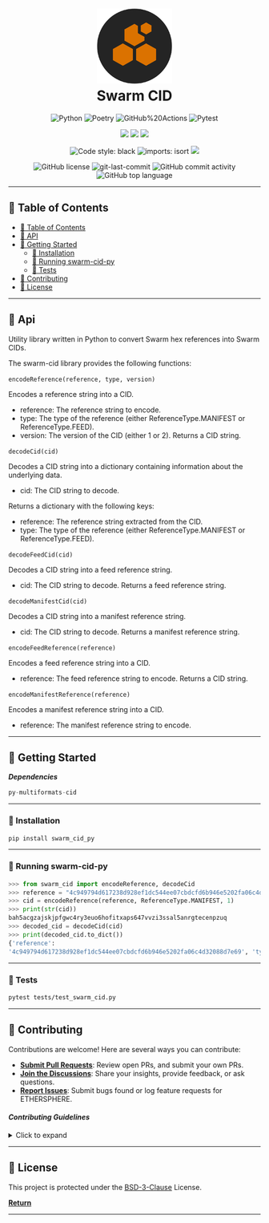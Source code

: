 <div align="center">
    <h1 align="center">
        <img src=./media/download.png width="150" >
<br>Swarm CID</h1>

<p align="center">

<img src="https://img.shields.io/badge/python-3670A0?style=for-the-badge&logo=python&logoColor=ffffff" alt="Python" />
  <img src="https://img.shields.io/badge/Poetry-60A5FA.svg?style=for-the-badge&logo=Poetry&logoColor=white" alt="Poetry" />

<img src="https://img.shields.io/badge/GitHub%20Actions-2088FF.svg?style=for-the-badge&logo=GitHub-Actions&logoColor=white" alt="GitHub%20Actions" />
  <img src="https://img.shields.io/badge/Pytest-0A9EDC.svg?style=for-the-badge&logo=Pytest&logoColor=white" alt="Pytest" />
</p>

<p align="center">
  <img src="https://img.shields.io/github/stars/aviksaikat/swarm-cid-py.svg">
  <img src="https://img.shields.io/github/forks/aviksaikat/swarm-cid-py.svg">
  <img src="https://img.shields.io/github/issues/aviksaikat/swarm-cid-py.svg">
</p>

<p align="center">
  <img src ="https://img.shields.io/badge/code%20style-black-000000.svg" alt="Code style: black"/>
  <img src ="https://img.shields.io/badge/imports-isort-17DE93.svg" alt="imports: isort"/>
  <img src = "https://www.mypy-lang.org/static/mypy_badge.svg">
</p>

<img src="https://img.shields.io/github/license/Aviksaikat/swarm-cid-py?style=for-the-badge&color=DEDE17" alt="GitHub license" />
<img src="https://img.shields.io/github/last-commit/Aviksaikat/swarm-cid-py?style=for-the-badge&color=DEDE17" alt="git-last-commit" />
<img src="https://img.shields.io/github/commit-activity/m/Aviksaikat/swarm-cid-py?style=for-the-badge&color=DEDE17" alt="GitHub commit activity" />
<img src="https://img.shields.io/github/languages/top/Aviksaikat/swarm-cid-py?style=for-the-badge&color=DEDE17" alt="GitHub top language" />
</div>

______________________________________________________________________

## 📖 Table of Contents

- [📖 Table of Contents](#-table-of-contents)
- [📍 API](#-Api)
- [🚀 Getting Started](#-getting-started)
  - [🔧 Installation](#-installation)
  - [🤖 Running swarm-cid-py](#-running-swarm-cid-py)
  - [🧪 Tests](#-tests)
- [🤝 Contributing](#-contributing)
- [📄 License](#-license)

______________________________________________________________________

## 📍 Api

Utility library written in Python to convert Swarm hex references into Swarm CIDs.

The swarm-cid library provides the following functions:

`encodeReference(reference, type, version)`

Encodes a reference string into a CID.

- reference: The reference string to encode.
- type: The type of the reference (either ReferenceType.MANIFEST or ReferenceType.FEED).
- version: The version of the CID (either 1 or 2).
  Returns a CID string.

`decodeCid(cid)`

Decodes a CID string into a dictionary containing information about the underlying data.

- cid: The CID string to decode.

Returns a dictionary with the
following keys:

- reference: The reference string extracted from the CID.
- type: The type of the reference (either ReferenceType.MANIFEST or ReferenceType.FEED).

`decodeFeedCid(cid)`

Decodes a CID string into a feed reference string.

- cid: The CID string to decode.
  Returns a feed reference string.

`decodeManifestCid(cid)`

Decodes a CID string into a manifest reference string.

- cid: The CID string to decode.
  Returns a manifest reference string.

`encodeFeedReference(reference)`

Encodes a feed reference string into a CID.

- reference: The feed reference string to encode.
  Returns a CID string.

`encodeManifestReference(reference)`

Encodes a manifest reference string into a CID.

- reference: The manifest reference string to encode.

______________________________________________________________________

## 🚀 Getting Started

**_Dependencies_**

```py
py-multiformats-cid
```

______________________________________________________________________

### 🔧 Installation

```sh
pip install swarm_cid_py
```

______________________________________________________________________

### 🤖 Running swarm-cid-py

```py
>>> from swarm_cid import encodeReference, decodeCid
>>> reference = "4c949794d617238d928ef1dc544ee07cbdcfd6b946e5202fa06c4d32088d7e69"
>>> cid = encodeReference(reference, ReferenceType.MANIFEST, 1)
>>> print(str(cid))
bah5acgzajskjpfgwc4ry3euo6hofitxaps647vvzi3ssal5anrgtecenpzuq
>>> decoded_cid = decodeCid(cid)
>>> print(decoded_cid.to_dict())
{'reference':
'4c949794d617238d928ef1dc544ee07cbdcfd6b946e5202fa06c4d32088d7e69', 'type': 'manifest'}
```

______________________________________________________________________

### 🧪 Tests

```sh
pytest tests/test_swarm_cid.py
```

______________________________________________________________________

## 🤝 Contributing

Contributions are welcome! Here are several ways you can contribute:

- **[Submit Pull Requests](https://github.com/Aviksaikat/swarm-cid-py/blob/main/CONTRIBUTING.md)**: Review open PRs, and submit your own PRs.
- **[Join the Discussions](https://github.com/Aviksaikat/swarm-cid-py/discussions)**: Share your insights, provide feedback, or ask questions.
- **[Report Issues](https://github.com/Aviksaikat/swarm-cid-py/issues)**: Submit bugs found or log feature requests for ETHERSPHERE.

#### _Contributing Guidelines_

<details closed>
<summary>Click to expand</summary>

1. **Fork the Repository**: Start by forking the project repository to your GitHub account.
2. **Clone Locally**: Clone the forked repository to your local machine using a Git client.
   ```sh
   git clone <your-forked-repo-url>
   ```
3. **Create a New Branch**: Always work on a new branch, giving it a descriptive name.
   ```sh
   git checkout -b new-feature-x
   ```
4. **Make Your Changes**: Develop and test your changes locally.
5. **Commit Your Changes**: Commit with a clear and concise message describing your updates.
   ```sh
   git commit -m 'Implemented new feature x.'
   ```
6. **Push to GitHub**: Push the changes to your forked repository.
   ```sh
   git push origin new-feature-x
   ```
7. **Submit a Pull Request**: Create a PR against the original project repository. Clearly describe the changes and their motivations.

Once your PR is reviewed and approved, it will be merged into the main branch.

</details>

______________________________________________________________________

## 📄 License

This project is protected under the [BSD-3-Clause](./LICENSE) License.

[**Return**](#Top)

______________________________________________________________________
